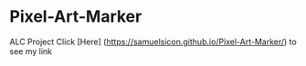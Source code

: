 # Pixel-Art-Marker
ALC Project
Click [Here] (https://samuelsicon.github.io/Pixel-Art-Marker/) to see my link
